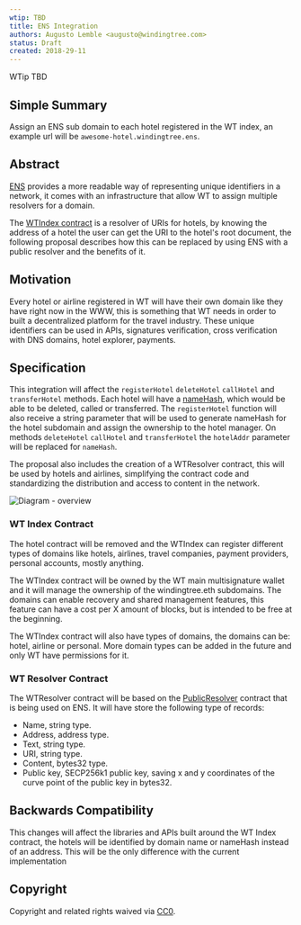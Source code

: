 ```yaml
---
wtip: TBD
title: ENS Integration
authors: Augusto Lemble <augusto@windingtree.com>
status: Draft
created: 2018-29-11
---
```


WTip TBD

## Simple Summary
Assign an ENS sub domain to each hotel registered in the WT index, an example url will be `awesome-hotel.windingtree.ens`.

## Abstract

[ENS](https://ens.domains/) provides a more readable way of representing unique identifiers in a network, it comes with an infrastructure that allow WT to assign multiple resolvers for a domain.

The [WTIndex contract](https://github.com/windingtree/wt-contracts/blob/91edcd730cc702d211672853e873eb1530895344/contracts/WTIndex.sol) is a resolver of URIs for hotels, by knowing the address of a hotel the user can get the URI to the hotel's root document, the following proposal describes how this can be replaced by using ENS with a public resolver and the benefits of it.

## Motivation

Every hotel or airline registered in WT will have their own domain like they have right now in the WWW, this is something that WT needs in order to built a decentralized platform for the travel industry.
These unique identifiers can be used in APIs, signatures verification, cross verification with DNS domains, hotel explorer, payments.

## Specification

This integration will affect the `registerHotel` `deleteHotel` `callHotel` and `transferHotel` methods.
Each hotel will have a [nameHash](http://docs.ens.domains/en/latest/implementers.html#namehash), which would be able to be deleted, called or transferred.
The `registerHotel` function will also receive a string parameter that will be used to generate nameHash for the hotel subdomain and assign the ownership to the hotel manager.
On methods `deleteHotel` `callHotel` and `transferHotel` the `hotelAddr` parameter will be replaced for `nameHash`.

The proposal also includes the creation of a WTResolver contract, this will be used by hotels and airlines, simplifying the contract code and standardizing the distribution and access to content in the network.

![Diagram - overview](../assets/wtip-xxx/WT%20ENS.png)

### WT Index Contract

The hotel contract will be removed and the WTIndex can register different types of domains like hotels, airlines, travel companies, payment providers, personal accounts, mostly anything.

The WTIndex contract will be owned by the WT main multisignature wallet and it will manage the ownership of the windingtree.eth subdomains.
The domains can enable recovery and shared management features, this feature can have a cost per X amount of blocks, but is intended to be free at the beginning.

The WTIndex contract will also have types of domains, the domains can be: hotel, airline or personal. More domain types can be added in the future and only WT have permissions for it.

### WT Resolver Contract

The WTResolver contract will be based on the [PublicResolver](https://github.com/ensdomains/ens/blob/master/contracts/PublicResolver.sol) contract that is being used on ENS. It will have store the following type of records:
- Name, string type.
- Address, address type.
- Text, string type.
- URI, string type.
- Content, bytes32 type.
- Public key, SECP256k1 public key, saving x and y coordinates of the curve point of the public key in bytes32.

## Backwards Compatibility
This changes will affect the libraries and APIs built around the WT Index contract, the hotels will be identified by domain name or nameHash instead of an address. This will be the only difference with the current implementation

## Copyright
Copyright and related rights waived via [CC0](https://creativecommons.org/publicdomain/zero/1.0/).
